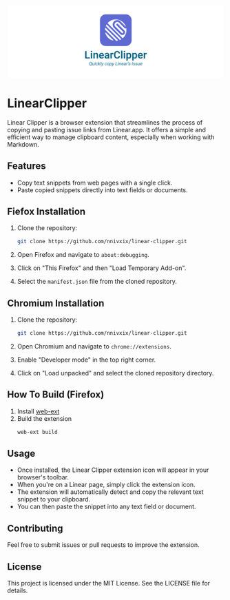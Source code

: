 ![LinearClipper](./asssets/LinearClipperBanner.jpg)

# LinearClipper

Linear Clipper is a browser extension that streamlines the process of copying and pasting issue links from Linear.app. It offers a simple and efficient way to manage clipboard content, especially when working with Markdown.

## Features

- Copy text snippets from web pages with a single click.
- Paste copied snippets directly into text fields or documents.
<!-- - Manage and organize copied snippets for easy access. -->

## Fiefox Installation

1. Clone the repository:

   ```bash
   git clone https://github.com/nnivxix/linear-clipper.git
   ```

2. Open Firefox and navigate to `about:debugging`.
3. Click on "This Firefox" and then "Load Temporary Add-on".
4. Select the `manifest.json` file from the cloned repository.

## Chromium Installation

1. Clone the repository:

   ```bash
   git clone https://github.com/nnivxix/linear-clipper.git
   ```

2. Open Chromium and navigate to `chrome://extensions`.
3. Enable "Developer mode" in the top right corner.
4. Click on "Load unpacked" and select the cloned repository directory.

## How To Build (Firefox)

1. Install [web-ext](https://extensionworkshop.com/documentation/develop/getting-started-with-web-ext/)
2. Build the extension
   ```bash
   web-ext build
   ```

## Usage

- Once installed, the Linear Clipper extension icon will appear in your browser's toolbar.
- When you're on a Linear page, simply click the extension icon.
- The extension will automatically detect and copy the relevant text snippet to your clipboard.
- You can then paste the snippet into any text field or document.

## Contributing

Feel free to submit issues or pull requests to improve the extension.

## License

This project is licensed under the MIT License. See the LICENSE file for details.
